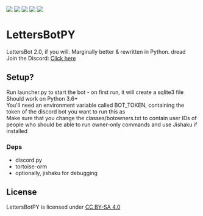 ![](https://img.shields.io/badge/discord-rXVnuTB-6666ee?logo=discord)
![](https://img.shields.io/github/languages/code-size/keli5/LettersBotPY?logo=github&logoColor=black)
![](https://img.shields.io/github/issues-raw/keli5/lettersbotpy)
![](https://img.shields.io/github/commit-activity/w/keli5/LettersBotPY)
![](https://img.shields.io/badge/license-CC%20BY--SA%204.0-informational)

# LettersBotPY
LettersBot 2.0, if you will. Marginally better &amp; rewritten in Python. dread
<br>Join the Discord: [Click here](https://discord.gg/rXVnuTB)

## Setup?
Run launcher.py to start the bot - on first run, it will create a sqlite3 file<br>
Should work on Python 3.6+<br>
You'll need an environment variable called BOT_TOKEN, containing the token of the discord bot you want to run this as<br>
Make sure that you change the classes/botowners.txt to contain user IDs of people who should be able to run owner-only commands and use Jishaku if installed
### Deps
- discord‏.‏py
- tortoise-orm
- optionally, jishaku for debugging


## License
LettersBotPY is licensed under [CC BY-SA 4.0](https://creativecommons.org/licenses/by-sa/4.0/ " Atribution Share-Alike 4.0 license ")
